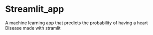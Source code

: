 # Streamlit_app
A machine learning app that predicts the probability of having a heart Disease made with stramlit 

